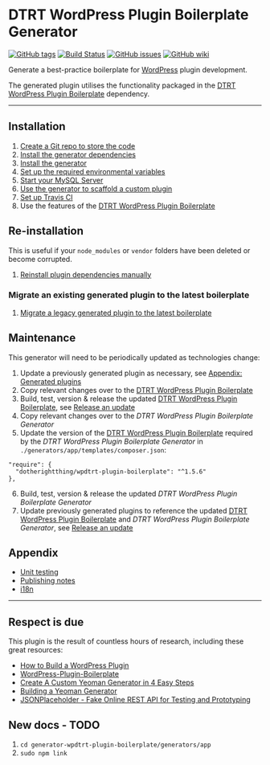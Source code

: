 # DTRT WordPress Plugin Boilerplate Generator

[![GitHub tags](https://img.shields.io/github/tag/dotherightthing/generator-wpdtrt-plugin-boilerplate.svg)](https://github.com/dotherightthing/generator-wpdtrt-plugin-boilerplate/tags) [![Build Status](https://travis-ci.org/dotherightthing/generator-wpdtrt-plugin-boilerplate.svg?branch=master)](https://travis-ci.org/dotherightthing/generator-wpdtrt-plugin-boilerplate) [![GitHub issues](https://img.shields.io/github/issues/dotherightthing/generator-wpdtrt-plugin-boilerplate.svg)](https://github.com/dotherightthing/generator-wpdtrt-plugin-boilerplate/issues) [![GitHub wiki](https://img.shields.io/badge/documentation-wiki-lightgrey.svg)](https://github.com/dotherightthing/generator-wpdtrt-plugin-boilerplate/wiki)

Generate a best-practice boilerplate for [WordPress](https://wordpress.org/) plugin development.

The generated plugin utilises the functionality packaged in the [DTRT WordPress Plugin Boilerplate](https://github.com/dotherightthing/wpdtrt-plugin-boilerplate) dependency.

***

## Installation

1. [Create a Git repo to store the code](https://github.com/dotherightthing/generator-wpdtrt-plugin-boilerplate/wiki/Create-a-Git-repo-to-store-the-code)
2. [Install the generator dependencies](https://github.com/dotherightthing/generator-wpdtrt-plugin-boilerplate/wiki/Workflows#install-the-generator-dependencies)
3. [Install the generator](https://github.com/dotherightthing/generator-wpdtrt-plugin-boilerplate/wiki/Workflows#install-the-generator)
4. [Set up the required environmental variables](https://github.com/dotherightthing/generator-wpdtrt-plugin-boilerplate/wiki/Set-up-environmental-variables)
5. [Start your MySQL Server](https://github.com/dotherightthing/generator-wpdtrt-plugin-boilerplate/wiki/Start-MySQL-Server)
6. [Use the generator to scaffold a custom plugin](https://github.com/dotherightthing/generator-wpdtrt-plugin-boilerplate/wiki/Workflows#scaffold-a-plugin-manually)
7. [Set up Travis CI](https://github.com/dotherightthing/generator-wpdtrt-plugin-boilerplate/wiki/Set-up-Travis-CI)
8. Use the features of the [DTRT WordPress Plugin Boilerplate](https://github.com/dotherightthing/wpdtrt-plugin-boilerplate)

## Re-installation

This is useful if your `node_modules` or `vendor` folders have been deleted or become corrupted.

1. [Reinstall plugin dependencies manually](https://github.com/dotherightthing/generator-wpdtrt-plugin-boilerplate/wiki/Workflows#reinstall-plugin-dependencies-manually)

### Migrate an existing generated plugin to the latest boilerplate

1. [Migrate a legacy generated plugin to the latest boilerplate](https://github.com/dotherightthing/generator-wpdtrt-plugin-boilerplate/wiki/Workflows#migrate-a-legacy-generated-plugin-to-the-latest-boilerplate)

## Maintenance

This generator will need to be periodically updated as technologies change:

1. Update a previously generated plugin as necessary, see [Appendix: Generated plugins](https://github.com/dotherightthing/generator-wpdtrt-plugin-boilerplate/wiki/Appendix:-Generated-plugins)
2. Copy relevant changes over to the [DTRT WordPress Plugin Boilerplate](https://github.com/dotherightthing/wpdtrt-plugin-boilerplate)
3. Build, test, version & release the updated [DTRT WordPress Plugin Boilerplate](https://github.com/dotherightthing/wpdtrt-plugin-boilerplate), see [Release an update](https://github.com/dotherightthing/wpdtrt-plugin-boilerplate/wiki/Workflows#release-an-update)
4. Copy relevant changes over to the *DTRT WordPress Plugin Boilerplate Generator*
5. Update the version of the [DTRT WordPress Plugin Boilerplate](https://github.com/dotherightthing/wpdtrt-plugin-boilerplate) required by the *DTRT WordPress Plugin Boilerplate Generator* in `./generators/app/templates/composer.json`:
  ```
  "require": {
    "dotherightthing/wpdtrt-plugin-boilerplate": "^1.5.6"
  },  
  ```
6. Build, test, version & release the updated *DTRT WordPress Plugin Boilerplate Generator*
7. Update previously generated plugins to reference the updated [DTRT WordPress Plugin Boilerplate](https://github.com/dotherightthing/wpdtrt-plugin-boilerplate) and *DTRT WordPress Plugin Boilerplate Generator*, see [Release an update](https://github.com/dotherightthing/wpdtrt-plugin-boilerplate/wiki/Workflows#release-an-update)

## Appendix

* [Unit testing](https://github.com/dotherightthing/generator-wpdtrt-plugin-boilerplate/wiki/Appendix:-Unit-testing)
* [Publishing notes](https://github.com/dotherightthing/generator-wpdtrt-plugin-boilerplate/wiki/Appendix:-Publishing-notes)
* [i18n](https://github.com/dotherightthing/generator-wpdtrt-plugin-boilerplate/wiki/Appendix:-i18n)

---

## Respect is due

This plugin is the result of countless hours of research, including these great resources:

* [How to Build a WordPress Plugin](https://teamtreehouse.com/library/how-to-build-a-wordpress-plugin)
* [WordPress-Plugin-Boilerplate](https://github.com/DevinVinson/WordPress-Plugin-Boilerplate/)
* [Create A Custom Yeoman Generator in 4 Easy Steps](https://scotch.io/tutorials/create-a-custom-yeoman-generator-in-4-easy-steps)
* [Building a Yeoman Generator](https://webcake.co/building-a-yeoman-generator/)
* [JSONPlaceholder - Fake Online REST API for Testing and Prototyping](http://jsonplaceholder.typicode.com/)

## New docs - TODO

1. `cd generator-wpdtrt-plugin-boilerplate/generators/app`
2. `sudo npm link`